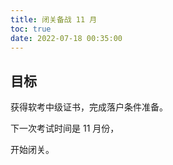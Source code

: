 ```yaml
---
title: 闭关备战 11 月
toc: true
date: 2022-07-18 00:35:00
---
```

## 目标

获得软考中级证书，完成落户条件准备。

下一次考试时间是 11 月份，

开始闭关。
